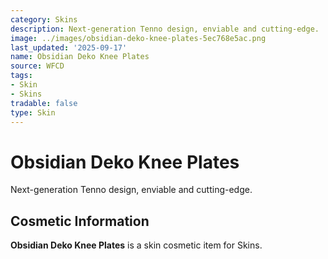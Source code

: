 ```yaml
---
category: Skins
description: Next-generation Tenno design, enviable and cutting-edge.
image: ../images/obsidian-deko-knee-plates-5ec768e5ac.png
last_updated: '2025-09-17'
name: Obsidian Deko Knee Plates
source: WFCD
tags:
- Skin
- Skins
tradable: false
type: Skin
---
```


# Obsidian Deko Knee Plates

Next-generation Tenno design, enviable and cutting-edge.

## Cosmetic Information

**Obsidian Deko Knee Plates** is a skin cosmetic item for Skins.


